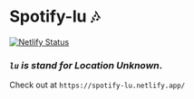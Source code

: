 # Spotify-lu 🎶

[![Netlify Status](https://api.netlify.com/api/v1/badges/0bd56123-f48b-417d-9081-509cd8e5c2e0/deploy-status)](https://app.netlify.com/sites/spotify-lu/deploys)

### _`lu` is stand for Location Unknown_.

Check out at `https://spotify-lu.netlify.app/`
